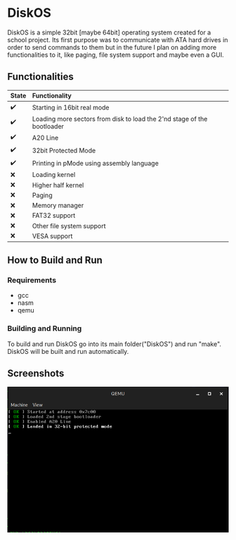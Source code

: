 # DiskOS
DiskOS is a simple 32bit [maybe 64bit] operating system created for a school project. Its first purpose was to communicate with ATA hard drives in order to send commands to them but in the future I plan on adding more functionalities to it, like paging, file system support and maybe even a GUI.
## Functionalities
|State|Functionality
:------------ | :-------------
:heavy_check_mark: | Starting in 16bit real mode  
:heavy_check_mark: | Loading more sectors from disk to load the 2'nd stage of the bootloader  
:heavy_check_mark: | A20 Line  
:heavy_check_mark: | 32bit Protected Mode  
:heavy_check_mark: | Printing in pMode using assembly language
:x: | Loading kernel
:x: | Higher half kernel
:x: | Paging
:x: | Memory manager
:x: | FAT32 support
:x: | Other file system support
:x: | VESA support
## How to Build and Run
### Requirements
* gcc
* nasm
* qemu
### Building and Running
To build and run DiskOS go into its main folder("DiskOS") and run "make".  
DiskOS will be built and run automatically.
## Screenshots
![Algorithm schema](./screenshots/scr1.png)
